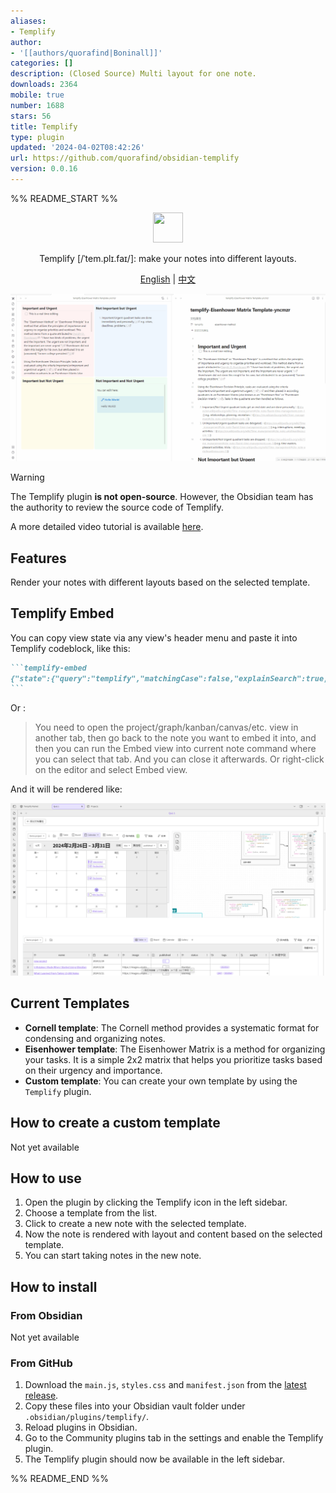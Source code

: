 ```yaml
---
aliases:
- Templify
author:
- '[[authors/quorafind|Boninall]]'
categories: []
description: (Closed Source) Multi layout for one note.
downloads: 2364
mobile: true
number: 1688
stars: 56
title: Templify
type: plugin
updated: '2024-04-02T08:42:26'
url: https://github.com/quorafind/obsidian-templify
version: 0.0.16
---
```


%% README_START %%

<div align="center">
<img height="48" width="48" src="./media/layout-template.svg"> 
<p>Templify [/ˈtem.plɪ.faɪ/]: make your notes into different layouts.</p>
</div>

<p align="center">
<a href="https://github.com/Quorafind/Obsidian-Templify/blob/main/README.md">English</a> | <a href="https://github.com/Quorafind/Obsidian-Templify/blob/main/README-ZH.md">中文</a>
</p>

![templify](https://raw.githubusercontent.com/quorafind/obsidian-templify/main/media/templify.gif)

> [!warning]
> The Templify plugin **is not open-source**. However, the Obsidian team has the authority to review the source code of Templify.

A more detailed video tutorial is available [here](https://raw.githubusercontent.com/quorafind/obsidian-templify/main/media/templify-demo.mp4).


## Features

Render your notes with different layouts based on the selected template.

## Templify Embed

You can copy view state via any view's header menu and paste it into Templify codeblock, like this:

````markdown
```templify-embed
{"state":{"query":"templify","matchingCase":false,"explainSearch":true,"collapseAll":true,"extraContext":true,"sortOrder":"byCreatedTime"},"type":"search"}
```
````

Or :

> You need to open the project/graph/kanban/canvas/etc. view in another tab, 
> then go back to the note you want to embed it into, and then you can run the Embed view into current note command where you can select that tab. And you can close it afterwards.
> Or right-click on the editor and select Embed view.

And it will be rendered like:

![templify-embed](https://raw.githubusercontent.com/quorafind/obsidian-templify/main/media/templify-3.png)

## Current Templates

- **Cornell template**: The Cornell method provides a systematic format for condensing and organizing notes.
- **Eisenhower template**: The Eisenhower Matrix is a method for organizing your tasks. It is a simple 2x2 matrix that helps you prioritize tasks based on their urgency and importance.
- **Custom template**: You can create your own template by using the `Templify` plugin.

## How to create a custom template

Not yet available

## How to use

1. Open the plugin by clicking the Templify icon in the left sidebar.
2. Choose a template from the list.
3. Click to create a new note with the selected template.
4. Now the note is rendered with layout and content based on the selected template.
5. You can start taking notes in the new note.

## How to install

### From Obsidian

Not yet available

### From GitHub

1. Download the `main.js`, `styles.css` and `manifest.json` from the [latest release](https://github.com/quorafind/templify/releases/latest).
2. Copy these files into your Obsidian vault folder under `.obsidian/plugins/templify/`.
3. Reload plugins in Obsidian.
4. Go to the Community plugins tab in the settings and enable the Templify plugin.
5. The Templify plugin should now be available in the left sidebar.



%% README_END %%